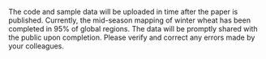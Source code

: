 The code and sample data will be uploaded in time after the paper is published.
Currently, the mid-season mapping of winter wheat has been completed in 95% of global regions. The data will be promptly shared with the public upon completion. Please verify and correct any errors made by your colleagues.
